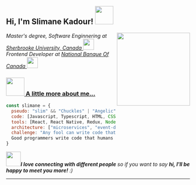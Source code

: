 <h2> Hi, I'm Slimane Kadour! <img src="https://media.giphy.com/media/mGcNjsfWAjY5AEZNw6/giphy.gif" width="50"></h2>
<img align='right' src="https://cdn.dribbble.com/users/263558/screenshots/1337078/dvsd.gif" width="200">
<p><em> Master's degree, Software Enginnering at <a href="https://www.usherbrooke.ca"> Sherbrooke University, Canada </a> <img src="https://media.giphy.com/media/fYSnHlufseco8Fh93Z/giphy.gif" width="30">
  </br>Frontend Developer at <a href="https://www.nbc.ca"> National Banque Of Canada <img src="https://media.giphy.com/media/WUlplcMpOCEmTGBtBW/giphy.gif" width="30"> 
</em></p>


### <img src="https://media.giphy.com/media/VgCDAzcKvsR6OM0uWg/giphy.gif" width="50"> A little more about me...  

```javascript
const slimane = {
  pseudo: "slim" && "Chuckles" | "Angelic",
  code: [Javascript, Typescript, HTML, CSS],
  tools: [React, React Native, Redux, Node, Styled-Components, Jest, Docker],
  architecture: ["microservices", "event-driven", "design system pattern"],
  challenge: "Any fool can write code that a computer can understand. 
  Good programmers write code that humans can understand." ― Martin Fowler
}
```

<img src="https://media.giphy.com/media/LnQjpWaON8nhr21vNW/giphy.gif" width="40"><em><b>I love connecting with different people</b> so if you want to say <b>hi, I'll be happy to meet you more!</b> :)</em>

---
